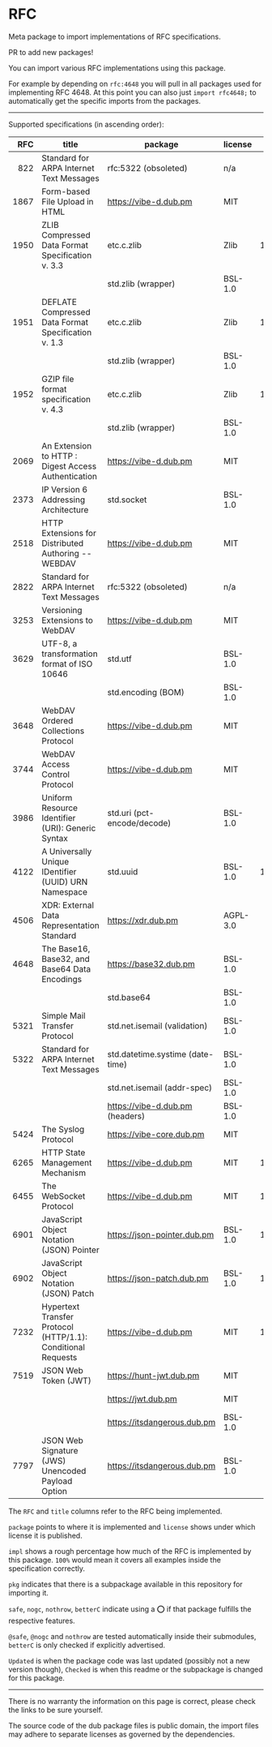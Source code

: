 # RFC

Meta package to import implementations of RFC specifications.

PR to add new packages!

You can import various RFC implementations using this package.

For example by depending on `rfc:4648` you will pull in all packages used for implementing RFC 4648. At this point you can also just `import rfc4648;` to automatically get the specific imports from the packages.

---

Supported specifications (in ascending order):

| RFC  | title                                               | package                         | license   | impl | pkg |`safe`|`nogc`|`nothrow`|betterC| Updated | Checked |
| ----:| --------------------------------------------------- | ------------------------------- | --------- | ----:|:---:|:----:|:----:|:-------:|:-----:| -------:| -------:|
|  822 | Standard for ARPA Internet Text Messages            | rfc:5322 (obsoleted)            | n/a       |  n/a |     |      |      |         |       | n/a     | 2020-04 |
| 1867 | Form-based File Upload in HTML                      | https://vibe-d.dub.pm           | MIT       |  40% | :o: | :o:  |      |         |       | 2020-01 | 2020-04 |
| 1950 | ZLIB Compressed Data Format Specification v. 3.3    | etc.c.zlib                      | Zlib      | 100% | :o: |      | :o:  |   :o:   |  :o:  | n/a     | 2020-04 |
|      |                                                     | std.zlib (wrapper)              | BSL-1.0   |    ? | :o: |      |      |         |       | n/a     | 2020-04 |
| 1951 | DEFLATE Compressed Data Format Specification v. 1.3 | etc.c.zlib                      | Zlib      | 100% | :o: |      | :o:  |   :o:   |  :o:  | n/a     | 2020-04 |
|      |                                                     | std.zlib (wrapper)              | BSL-1.0   |    ? | :o: |      |      |         |       | n/a     | 2020-04 |
| 1952 | GZIP file format specification v. 4.3               | etc.c.zlib                      | Zlib      | 100% | :o: |      | :o:  |   :o:   |  :o:  | n/a     | 2020-04 |
|      |                                                     | std.zlib (wrapper)              | BSL-1.0   |    ? | :o: |      |      |         |       | n/a     | 2020-04 |
| 2069 | An Extension to HTTP : Digest Access Authentication | https://vibe-d.dub.pm           | MIT       |  80% | :o: | :o:  |      |         |       | 2020-01 | 2020-04 |
| 2373 | IP Version 6 Addressing Architecture                | std.socket                      | BSL-1.0   |  n/a | :o: | :o:  |      |         |       | n/a     | 2020-04 |
| 2518 | HTTP Extensions for Distributed Authoring -- WEBDAV | https://vibe-d.dub.pm           | MIT       |   2% |     | :o:  |      |         |       | 2020-01 | 2020-04 |
| 2822 | Standard for ARPA Internet Text Messages            | rfc:5322 (obsoleted)            | n/a       |  n/a |     |      |      |         |       | n/a     | 2020-04 |
| 3253 | Versioning Extensions to WebDAV                     | https://vibe-d.dub.pm           | MIT       |   2% |     | :o:  |      |         |       | 2020-01 | 2020-04 |
| 3629 | UTF-8, a transformation format of ISO 10646         | std.utf                         | BSL-1.0   |  98% | :o: | :o:  | :o:  |   :o:   |       | n/a     | 2020-04 |
|      |                                                     | std.encoding (BOM)              | BSL-1.0   |   2% | :o: |      |      |         |       | n/a     | 2020-04 |
| 3648 | WebDAV Ordered Collections Protocol                 | https://vibe-d.dub.pm           | MIT       |   2% |     | :o:  |      |         |       | 2020-01 | 2020-04 |
| 3744 | WebDAV Access Control Protocol                      | https://vibe-d.dub.pm           | MIT       |   2% |     | :o:  |      |         |       | 2020-01 | 2020-04 |
| 3986 | Uniform Resource Identifier (URI): Generic Syntax   | std.uri (pct-encode/decode)     | BSL-1.0   |   5% | :o: | :o:  |      |         |       | n/a     | 2020-04 |
| 4122 | A Universally Unique IDentifier (UUID) URN Namespace | std.uuid                       | BSL-1.0   | 100% | :o: | :o:  | :o:  |   :o:   |       | n/a     | 2020-04 |
| 4506 | XDR: External Data Representation Standard          | https://xdr.dub.pm              | AGPL-3.0  |   5% | :o: | :o:  | :o:  |   :o:   |       | 2015-08 | 2020-04 |
| 4648 | The Base16, Base32, and Base64 Data Encodings       | https://base32.dub.pm           | BSL-1.0   |  33% | :o: | :o:  |      |         |       | 2015-05 | 2020-04 |
|      |                                                     | std.base64                      | BSL-1.0   |  33% | :o: | :o:  |      |         |       | n/a     | 2020-04 |
| 5321 | Simple Mail Transfer Protocol                       | std.net.isemail (validation)    | BSL-1.0   |  10% | :o: | :o:  |      |         |       | n/a     | 2020-04 |
| 5322 | Standard for ARPA Internet Text Messages            | std.datetime.systime (date-time) | BSL-1.0  |   3% | :o: | :o:  |      |         |       | n/a     | 2020-04 |
|      |                                                     | std.net.isemail (addr-spec)     | BSL-1.0   |   3% | :o: | :o:  |      |         |       | n/a     | 2020-04 |
|      |                                                     | https://vibe-d.dub.pm (headers) | BSL-1.0   |  10% | :o: | :o:  |      |         |       | n/a     | 2020-04 |
| 5424 | The Syslog Protocol                                 | https://vibe-core.dub.pm        | MIT       |  80% | :o: | :o:  |      |         |       | 2020-01 | 2020-04 |
| 6265 | HTTP State Management Mechanism                     | https://vibe-d.dub.pm           | MIT       | 100% | :o: | :o:  |      |         |       | 2020-01 | 2020-04 |
| 6455 | The WebSocket Protocol                              | https://vibe-d.dub.pm           | MIT       | 100% | :o: | :o:  |      |         |       | 2020-01 | 2020-04 |
| 6901 | JavaScript Object Notation (JSON) Pointer           | https://json-pointer.dub.pm     | BSL-1.0   | 100% | :o: |      |      |         |       | 2018-06 | 2020-04 |
| 6902 | JavaScript Object Notation (JSON) Patch             | https://json-patch.dub.pm       | BSL-1.0   | 100% | :o: |      |      |         |       | 2018-06 | 2020-04 |
| 7232 | Hypertext Transfer Protocol (HTTP/1.1): Conditional Requests | https://vibe-d.dub.pm  | MIT       | 100% | :o: | :o:  |      |         |       | 2020-01 | 2020-04 |
| 7519 | JSON Web Token (JWT)                                | https://hunt-jwt.dub.pm         | MIT       |  40% | :o: |      |      |         |       | 2019-10 | 2020-04 |
|      |                                                     | https://jwt.dub.pm              | MIT       |  40% |     |      |      |         |       | 2017-02 | 2020-04 |
|      |                                                     | https://itsdangerous.dub.pm     | BSL-1.0   |  40% |     |      |      |         |       | 2020-01 | 2020-04 |
| 7797 | JSON Web Signature (JWS) Unencoded Payload Option   | https://itsdangerous.dub.pm     | BSL-1.0   |  80% | :o: |      |      |         |       | 2020-01 | 2020-04 |

The `RFC` and `title` columns refer to the RFC being implemented.

`package` points to where it is implemented and `license` shows under which license it is published.

`impl` shows a rough percentage how much of the RFC is implemented by this package. `100%` would mean it covers all examples inside the specification correctly.

`pkg` indicates that there is a subpackage available in this repository for importing it.

`safe`, `nogc`, `nothrow`, `betterC` indicate using a :o: if that package fulfills the respective features.

`@safe`, `@nogc` and `nothrow` are tested automatically inside their submodules, `betterC` is only checked if explicitly advertised.

`Updated` is when the package code was last updated (possibly not a new version though), `Checked` is when this readme or the subpackage is changed for this package.

---

There is no warranty the information on this page is correct, please check the links to be sure yourself.

The source code of the dub package files is public domain, the import files may adhere to separate licenses as governed by the dependencies.